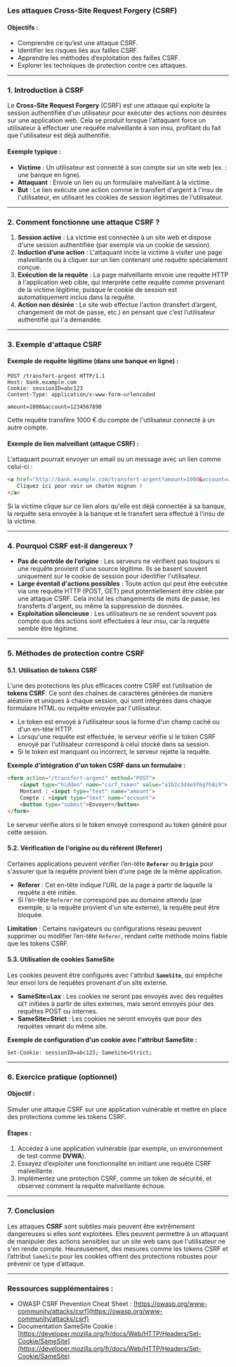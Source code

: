 ### **Les attaques Cross-Site Request Forgery (CSRF)**

#### **Objectifs :**
- Comprendre ce qu’est une attaque CSRF.
- Identifier les risques liés aux failles CSRF.
- Apprendre les méthodes d’exploitation des failles CSRF.
- Explorer les techniques de protection contre ces attaques.

---

### **1. Introduction à CSRF**
Le **Cross-Site Request Forgery** (CSRF) est une attaque qui exploite la session authentifiée d'un utilisateur pour exécuter des actions non désirées sur une application web. Cela se produit lorsque l'attaquant force un utilisateur à effectuer une requête malveillante à son insu, profitant du fait que l'utilisateur est déjà authentifié.

#### **Exemple typique :**
- **Victime** : Un utilisateur est connecté à son compte sur un site web (ex. : une banque en ligne).
- **Attaquant** : Envoie un lien ou un formulaire malveillant à la victime.
- **But** : Le lien exécute une action comme le transfert d'argent à l'insu de l'utilisateur, en utilisant les cookies de session légitimes de l'utilisateur.

---

### **2. Comment fonctionne une attaque CSRF ?**

1. **Session active** : La victime est connectée à un site web et dispose d'une session authentifiée (par exemple via un cookie de session).
2. **Induction d’une action** : L'attaquant incite la victime à visiter une page malveillante ou à cliquer sur un lien contenant une requête spécialement conçue.
3. **Exécution de la requête** : La page malveillante envoie une requête HTTP à l'application web cible, qui interprète cette requête comme provenant de la victime légitime, puisque le cookie de session est automatiquement inclus dans la requête.
4. **Action non désirée** : Le site web effectue l'action (transfert d’argent, changement de mot de passe, etc.) en pensant que c’est l’utilisateur authentifié qui l'a demandée.

---

### **3. Exemple d'attaque CSRF**

#### **Exemple de requête légitime** (dans une banque en ligne) :
```http
POST /transfert-argent HTTP/1.1
Host: bank.example.com
Cookie: sessionID=abc123
Content-Type: application/x-www-form-urlencoded

amount=1000&account=1234567890
```
Cette requête transfère 1000 € du compte de l'utilisateur connecté à un autre compte.

#### **Exemple de lien malveillant (attaque CSRF)** :
L'attaquant pourrait envoyer un email ou un message avec un lien comme celui-ci :
```html
<a href="http://bank.example.com/transfert-argent?amount=1000&account=attacker123">
   Cliquez ici pour voir un chaton mignon !
</a>
```

Si la victime clique sur ce lien alors qu'elle est déjà connectée à sa banque, la requête sera envoyée à la banque et le transfert sera effectué à l'insu de la victime.

---

### **4. Pourquoi CSRF est-il dangereux ?**
- **Pas de contrôle de l’origine** : Les serveurs ne vérifient pas toujours si une requête provient d'une source légitime. Ils se basent souvent uniquement sur le cookie de session pour identifier l'utilisateur.
- **Large éventail d'actions possibles** : Toute action qui peut être exécutée via une requête HTTP (POST, GET) peut potentiellement être ciblée par une attaque CSRF. Cela inclut les changements de mots de passe, les transferts d'argent, ou même la suppression de données.
- **Exploitation silencieuse** : Les utilisateurs ne se rendent souvent pas compte que des actions sont effectuées à leur insu, car la requête semble être légitime.

---

### **5. Méthodes de protection contre CSRF**

#### **5.1. Utilisation de tokens CSRF**
L'une des protections les plus efficaces contre CSRF est l’utilisation de **tokens CSRF**. Ce sont des chaînes de caractères générées de manière aléatoire et uniques à chaque session, qui sont intégrées dans chaque formulaire HTML ou requête envoyée par l'utilisateur.

- Le token est envoyé à l’utilisateur sous la forme d'un champ caché ou d'un en-tête HTTP.
- Lorsqu'une requête est effectuée, le serveur vérifie si le token CSRF envoyé par l'utilisateur correspond à celui stocké dans sa session.
- Si le token est manquant ou incorrect, le serveur rejette la requête.

**Exemple d'intégration d'un token CSRF dans un formulaire :**
```html
<form action="/transfert-argent" method="POST">
    <input type="hidden" name="csrf_token" value="a1b2c3d4e5f6g7h8i9">
    Montant : <input type="text" name="amount">
    Compte : <input type="text" name="account">
    <button type="submit">Envoyer</button>
</form>
```

Le serveur vérifie alors si le token envoyé correspond au token généré pour cette session.

#### **5.2. Vérification de l'origine ou du référent (Referer)**

Certaines applications peuvent vérifier l’en-tête **`Referer`** ou **`Origin`** pour s'assurer que la requête provient bien d'une page de la même application.

- **Referer** : Cet en-tête indique l’URL de la page à partir de laquelle la requête a été initiée.
- Si l’en-tête `Referer` ne correspond pas au domaine attendu (par exemple, si la requête provient d'un site externe), la requête peut être bloquée.

**Limitation** : Certains navigateurs ou configurations réseau peuvent supprimer ou modifier l’en-tête `Referer`, rendant cette méthode moins fiable que les tokens CSRF.

#### **5.3. Utilisation de cookies SameSite**
Les cookies peuvent être configurés avec l'attribut **`SameSite`**, qui empêche leur envoi lors de requêtes provenant d'un site externe.

- **SameSite=Lax** : Les cookies ne seront pas envoyés avec des requêtes `GET` initiées à partir de sites externes, mais seront envoyés pour des requêtes POST ou internes.
- **SameSite=Strict** : Les cookies ne seront envoyés que pour des requêtes venant du même site.

**Exemple de configuration d'un cookie avec l'attribut SameSite :**
```http
Set-Cookie: sessionID=abc123; SameSite=Strict;
```

---

### **6. Exercice pratique (optionnel)**

#### **Objectif** :
Simuler une attaque CSRF sur une application vulnérable et mettre en place des protections comme les tokens CSRF.

#### **Étapes** :
1. Accédez à une application vulnérable (par exemple, un environnement de test comme **DVWA**).
2. Essayez d’exploiter une fonctionnalité en initiant une requête CSRF malveillante.
3. Implémentez une protection CSRF, comme un token de sécurité, et observez comment la requête malveillante échoue.

---

### **7. Conclusion**
Les attaques **CSRF** sont subtiles mais peuvent être extrêmement dangereuses si elles sont exploitées. Elles peuvent permettre à un attaquant de manipuler des actions sensibles sur un site web sans que l'utilisateur ne s'en rende compte. Heureusement, des mesures comme les tokens CSRF et l’attribut `SameSite` pour les cookies offrent des protections robustes pour prévenir ce type d’attaque.

---

### **Ressources supplémentaires :**
- OWASP CSRF Prevention Cheat Sheet : [https://owasp.org/www-community/attacks/csrf](https://owasp.org/www-community/attacks/csrf)
- Documentation SameSite Cookie : [https://developer.mozilla.org/fr/docs/Web/HTTP/Headers/Set-Cookie/SameSite](https://developer.mozilla.org/fr/docs/Web/HTTP/Headers/Set-Cookie/SameSite)
